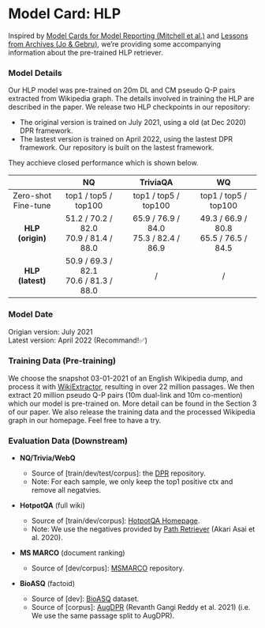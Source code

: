 # **Model Card: HLP**
Inspired by [Model Cards for Model Reporting (Mitchell et al.)](https://arxiv.org/abs/1810.03993) and [Lessons from Archives (Jo & Gebru)](https://arxiv.org/pdf/1912.10389.pdf), we’re providing some accompanying information about the pre-trained HLP retriever.


### **Model Details**
Our HLP model was pre-trained on 20m DL and CM pseudo Q-P pairs extracted from Wikipedia graph. The details involved in training the HLP are described in the paper. We release two HLP checkpoints in our repository:
- The original version is trained on July 2021, using a old (at Dec 2020) DPR framework. 
- The lastest version is trained on April 2022, using the lastest DPR framework. Our repository is built on the lastest framework.

They acchieve closed performance which is shown below.

|  | NQ | TriviaQA | WQ    |
|:-----:|:----: |:----: |:----: |
| Zero-shot<br>Fine-tune | top1 / top5 / top100 | top1 / top5 / top100  | top1 / top5 / top100  |
| **HLP (origin)** | 51.2 / 70.2 / 82.0<br>70.9 / 81.4 / 88.0 | 65.9 / 76.9 / 84.0<br>75.3 / 82.4 / 86.9 | 49.3 / 66.9 / 80.8<br>65.5 / 76.5 / 84.5 |
| **HLP (latest)** | 50.9 / 69.3 / 82.1<br>70.6 / 81.3 / 88.0 | / |  / | 





### **Model Date**
Origian version: July 2021 <br>
Latest  version: April 2022 (Recommand!✅)


### **Training Data** (Pre-training)
We choose the snapshot 03-01-2021 of an English Wikipedia dump, and process it with [WikiExtractor](https://github.com/attardi/wikiextractor), resulting in over 22 million passages. We then extract 20 million pseudo Q-P pairs (10m dual-link and 10m co-mention) which our model is pre-trained on. More detail can be found in the Section 3 of our paper. We also release the training data and the processed Wikipedia graph in our homepage. Feel free to have a try.



### **Evaluation Data** (Downstream)

- **NQ/Trivia/WebQ** 
  - Source of [train/dev/test/corpus]: the [DPR](https://github.com/facebookresearch/DPR) repository. <br>
  - Note: For each sample, we only keep the top1 positive ctx and remove all negatvies. 


- **HotpotQA** (full wiki)
  - Source of [train/dev/corpus]: [HotpotQA Homepage](https://hotpotqa.github.io/).  <br>
  - Note: We use the negatives provided by [Path Retriever](https://github.com/AkariAsai/learning_to_retrieve_reasoning_paths) (Akari Asai et al. 2020).


- **MS MARCO** (document ranking)
  - Source of [dev/corpus]:  [MSMARCO](https://github.com/microsoft/MSMARCO-Document-Ranking) repository.



- **BioASQ** (factoid)<br>
  - Source of [dev]: [BioASQ](http://participants-area.bioasq.org/datasets/) dataset. <br>
  - Source of [corpus]: [AugDPR](https://arxiv.org/abs/2104.07800) (Revanth Gangi Reddy et al. 2021) (i.e. We use the same passage split to AugDPR).

